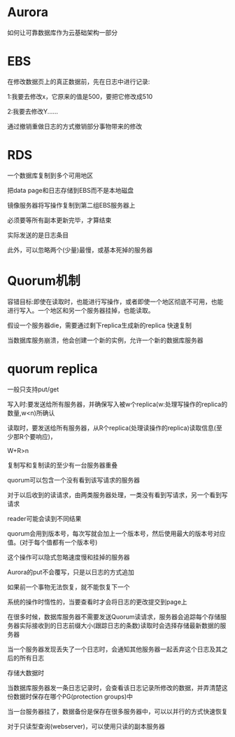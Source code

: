 # Aurora

如何让可靠数据库作为云基础架构一部分

# EBS

在修改数据页上的真正数据前，先在日志中进行记录:

1:我要去修改x，它原来的值是500，要把它修改成510

2:我要去修改Y......

通过撤销重做日志的方式撤销部分事物带来的修改

# RDS

一个数据库复制到多个可用地区

把data page和日志存储到EBS而不是本地磁盘

镜像服务器将写操作复制到第二组EBS服务器上

必须要等所有副本更新完毕，才算结束

实际发送的是日志条目

此外，可以忽略两个(少量)最慢，或基本死掉的服务器

# Quorum机制

容错目标:即使在读取时，也能进行写操作，或者即使一个地区彻底不可用，也能进行写入。一个地区和另一个服务器挂掉，也能读取。

假设一个服务器die，需要通过剩下replica生成新的replica 快速复制

当数据库服务崩溃，他会创建一个新的实例，允许一个新的数据库服务器

# quorum replica

一般只支持put/get

写入时:要发送给所有服务器，并确保写入被w个replica(w:处理写操作的replica的数量,w<n)所确认

读取时，要发送给所有服务器，从R个replica(处理读操作的replica)读取信息(至少那R个要响应)，

W+R>n

复制写和复制读的至少有一台服务器重叠

quorum可以包含一个没有看到该写请求的服务器 

对于以后收到的读请求，由两类服务器处理，一类没有看到写请求，另一个看到写请求

reader可能会读到不同结果

quorum会用到版本号，每次写就会加上一个版本号，然后使用最大的版本号对应值。(对于每个值都有一个版本号)

这个操作可以隐式忽略速度慢和挂掉的服务器

Aurora的put不会覆写，只是以日志的方式追加

如果前一个事物无法恢复，就不能恢复下一个

系统的操作时惰性的，当要查看时才会将日志的更改提交到page上

在很多时候，数据库服务器不需要发送Quorum读请求，服务器会追踪每个存储服务器实际接收到的日志前缀大小(跟踪日志的条数)读取时会选择存储最新数据的服务器

当一个服务器发现丢失了一个日志时，会通知其他服务器一起丢弃这个日志及其之后的所有日志

存储大数据时

当数据库服务器发一条日志记录时，会查看该日志记录所修改的数据，并弄清楚这份数据时保存在哪个PG(protection groups)中

当一台服务器挂了，数据备份是保存在很多服务器中，可以以并行的方式快速恢复

对于只读型查询(webserver)，可以使用只读的副本服务器